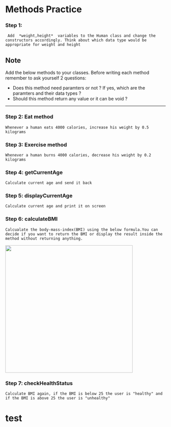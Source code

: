 # Methods Practice  

  ### Step 1:
  
 ``` Add  *weight,height*  variables to the Human class and change the constructors accordingly. Think about which data type would be appropriate for weight and height```

## Note
Add the below methods to your classes. Before writing each method remember to ask yourself 2 questions:
  - Does this method need paramters or not ? If yes, which are the paramters and their data types ? 
  - Should this method return any value or it can be void ?

****
  
### Step 2: Eat method 
```Whenever a human eats 4000 calories, increase his weight by 0.5 kilograms```
  
### Step 3:  Exercise method
```Whenever a human burns 4000 calories, decrease his weight by 0.2 kilograms```

### Step 4: getCurrentAge
```Calculate current age and send it back```

### Step 5: displayCurrentAge
```Calculate current age and print it on screen```

### Step 6: calculateBMI
```Calcualate the body-mass-index(BMI) using the below formula.You can decide if you want to return the BMI or display the result inside the method without returning anything.```
<div>
    <img src="https://github.com/TheCodingGrew/comp1008-week2-miniexercise-1/assets/112120272/85bcb0e0-af2a-4e7b-8bd4-e79c38fa4139" width="400"/>
</div>


### Step 7: checkHealthStatus
```Calculate BMI again, if the BMI is below 25 the user is "healthy" and if the BMI is above 25 the user is "unhealthy"```

  
# test
